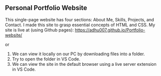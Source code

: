 ## Personal Portfolio Website

This single-page website has four sections: About Me, Skills, Projects, and Contact. I made this site to grasp essential concepts of HTML and CSS.
My site is live at (using Github pages): https://adhu007.github.io/Portfolio-website/ 

  or 

1. We can view it locally on our PC by downloading files into a folder. 
2. Try to open the folder in VS Code.
3. We can view the site in the default browser using a live server extension in VS Code.
